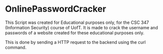 # OnlinePasswordCracker
This Script was created for Educational purposes only, for the CSC 347 (Information Security) course of UofT. It is made to crack the username and passwords of a website created for these educational purposes only.

This is done by sending a HTTP request to the backend using the curl command.
